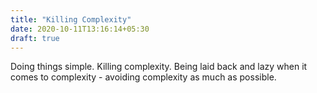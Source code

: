 ```yaml
---
title: "Killing Complexity"
date: 2020-10-11T13:16:14+05:30
draft: true
---
```


Doing things simple. Killing complexity. Being laid back and lazy when it comes
to complexity - avoiding complexity as much as possible.
